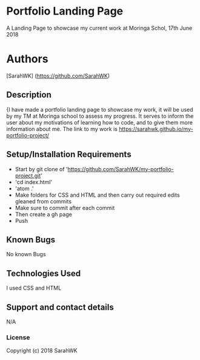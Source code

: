 # Portfolio Landing Page
A Landing Page to showcase my current work at Moringa Schol, 17th June 2018
# Authors
[SarahWK] (https://github.com/SarahWK)
## Description
{I have made a portfolio landing page to showcase my work, it will be used by my TM at Moringa school to assess my progress.  It serves to inform the user about my motivations of learning how to code, and to give them more information about me.
The link to my work is https://sarahwk.github.io/my-portfolio-project/

## Setup/Installation Requirements

* Start by git clone of 'https://github.com/SarahWK/my-portfolio-project.git'
* 'cd index.html'
*  'atom .'
* Make folders for CSS and HTML and then carry out required edits gleaned from commits
* Make sure to commit after each commit
* Then create a gh page
* Push

## Known Bugs
No known Bugs
## Technologies Used
I used CSS and HTML
## Support and contact details
N/A
### License
Copyright (c) 2018 SarahWK
